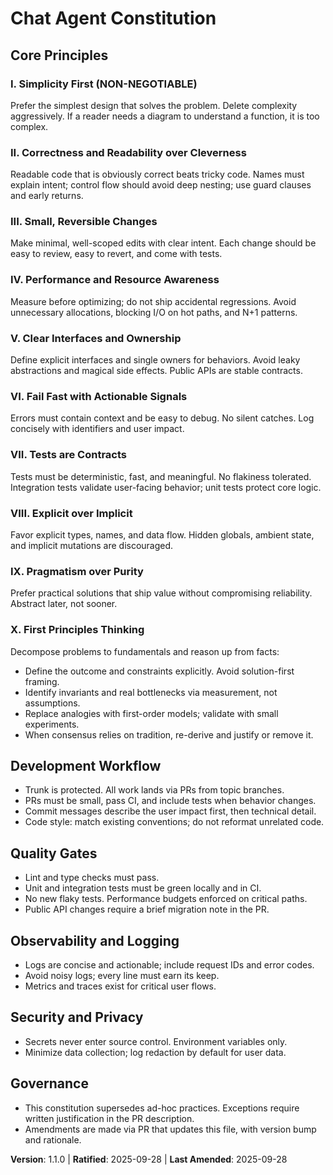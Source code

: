 <!--
Sync Impact Report:
- Version change: 1.0.0 → 1.1.0
- Modified principles: (none renamed)
- Added sections: X. First Principles Thinking
- Removed sections: None
- Templates requiring updates:
  ✅ .specify/templates/plan-template.md (footer version reference)
  ✅ .specify/memory/constitution.md (this file)
- Follow-up TODOs: None
-->

# Chat Agent Constitution

## Core Principles

### I. Simplicity First (NON-NEGOTIABLE)
Prefer the simplest design that solves the problem. Delete complexity aggressively. If a reader needs a diagram to understand a function, it is too complex.

### II. Correctness and Readability over Cleverness
Readable code that is obviously correct beats tricky code. Names must explain intent; control flow should avoid deep nesting; use guard clauses and early returns.

### III. Small, Reversible Changes
Make minimal, well-scoped edits with clear intent. Each change should be easy to review, easy to revert, and come with tests.

### IV. Performance and Resource Awareness
Measure before optimizing; do not ship accidental regressions. Avoid unnecessary allocations, blocking I/O on hot paths, and N+1 patterns.

### V. Clear Interfaces and Ownership
Define explicit interfaces and single owners for behaviors. Avoid leaky abstractions and magical side effects. Public APIs are stable contracts.

### VI. Fail Fast with Actionable Signals
Errors must contain context and be easy to debug. No silent catches. Log concisely with identifiers and user impact.

### VII. Tests are Contracts
Tests must be deterministic, fast, and meaningful. No flakiness tolerated. Integration tests validate user-facing behavior; unit tests protect core logic.

### VIII. Explicit over Implicit
Favor explicit types, names, and data flow. Hidden globals, ambient state, and implicit mutations are discouraged.

### IX. Pragmatism over Purity
Prefer practical solutions that ship value without compromising reliability. Abstract later, not sooner.

### X. First Principles Thinking
Decompose problems to fundamentals and reason up from facts:
- Define the outcome and constraints explicitly. Avoid solution-first framing.
- Identify invariants and real bottlenecks via measurement, not assumptions.
- Replace analogies with first-order models; validate with small experiments.
- When consensus relies on tradition, re-derive and justify or remove it.

## Development Workflow

- Trunk is protected. All work lands via PRs from topic branches.
- PRs must be small, pass CI, and include tests when behavior changes.
- Commit messages describe the user impact first, then technical detail.
- Code style: match existing conventions; do not reformat unrelated code.

## Quality Gates

- Lint and type checks must pass.
- Unit and integration tests must be green locally and in CI.
- No new flaky tests. Performance budgets enforced on critical paths.
- Public API changes require a brief migration note in the PR.

## Observability and Logging

- Logs are concise and actionable; include request IDs and error codes.
- Avoid noisy logs; every line must earn its keep.
- Metrics and traces exist for critical user flows.

## Security and Privacy

- Secrets never enter source control. Environment variables only.
- Minimize data collection; log redaction by default for user data.

## Governance

- This constitution supersedes ad-hoc practices. Exceptions require written justification in the PR description.
- Amendments are made via PR that updates this file, with version bump and rationale.

**Version**: 1.1.0 | **Ratified**: 2025-09-28 | **Last Amended**: 2025-09-28